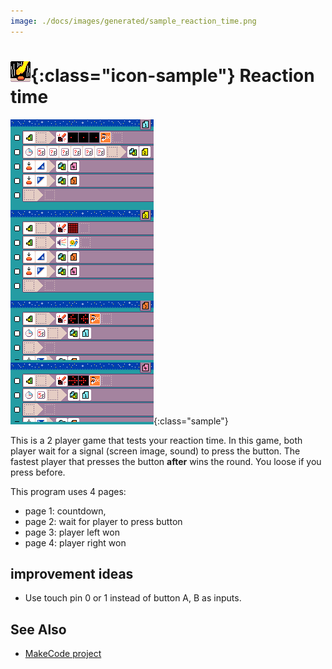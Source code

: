 ```yaml
---
image: ./docs/images/generated/sample_reaction_time.png
---
```


# ![reaction time](../images/generated/icon_reaction_time.png){:class="icon-sample"} Reaction time

![Reaction time MicroCode program](../images/generated/sample_reaction_time.png){:class="sample"}

This is a 2 player game that tests your reaction time. In this game, both player wait for a signal (screen image, sound)
to press the button. The fastest player that presses the button **after** wins the round. You loose if you press before.

This program uses 4 pages:

-   page 1: countdown,
-   page 2: wait for player to press button
-   page 3: player left won
-   page 4: player right won

## improvement ideas

-   Use touch pin 0 or 1 instead of button A, B as inputs.

## See Also

-   [MakeCode project](https://makecode.microbit.org/projects/reaction-time)

